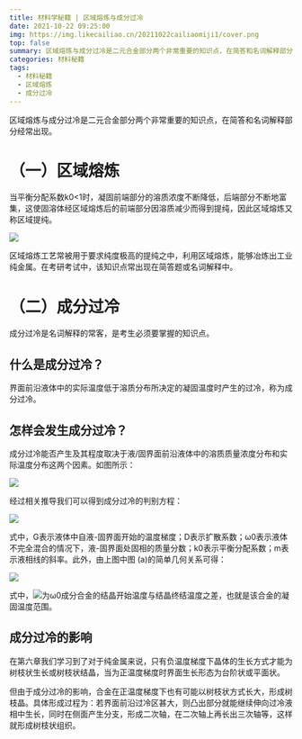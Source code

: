 ```yaml
---
title: 材料学秘籍 | 区域熔炼与成分过冷
date: 2021-10-22 09:25:00
img: https://img.likecailiao.cn/20211022cailiaomiji1/cover.png
top: false
summary: 区域熔炼与成分过冷是二元合金部分两个非常重要的知识点，在简答和名词解释部分经常出现。
categories: 材料秘籍
tags:
  - 材料秘籍
  - 区域熔炼
  - 成分过冷
---
```


区域熔炼与成分过冷是二元合金部分两个非常重要的知识点，在简答和名词解释部分经常出现。

# （一）区域熔炼

当平衡分配系数k0<1时，凝固前端部分的溶质浓度不断降低，后端部分不断地富集，这使固溶体经区域熔炼后的前端部分因溶质减少而得到提纯，因此区域熔炼又称区域提纯。

![](https://img.likecailiao.cn/20211022cailiaomiji1/2.png)

区域熔炼工艺常被用于要求纯度极高的提纯之中，利用区域熔炼，能够冶炼出工业纯金属。在考研考试中，该知识点常出现在简答题或名词解释中。

# （二）成分过冷

成分过冷是名词解释的常客，是考生必须要掌握的知识点。

## 什么是成分过冷？

界面前沿液体中的实际温度低于溶质分布所决定的凝固温度时产生的过冷，称为成分过冷。

## 怎样会发生成分过冷？

成分过冷能否产生及其程度取决于液/固界面前沿液体中的溶质质量浓度分布和实际温度分布这两个因素。如图所示：

![](https://img.likecailiao.cn/20211022cailiaomiji1/3.png)

经过相关推导我们可以得到成分过冷的判别方程：

![](https://img.likecailiao.cn/20211022cailiaomiji1/4.png)

式中，G表示液体中自液-固界面开始的温度梯度；D表示扩散系数；ω0表示液体不完全混合的情况下，液-固界面处固相的质量分数；k0表示平衡分配系数；m表示液相线的斜率。此外，由上图中图 (a)的简单几何关系可得：

![](https://img.likecailiao.cn/20211022cailiaomiji1/7.png)

式中，![](https://img.likecailiao.cn/20211022cailiaomiji1/8.png)为ω0成分合金的结晶开始温度与结晶终结温度之差，也就是该合金的凝固温度范围。

## 成分过冷的影响

在第六章我们学习到了对于纯金属来说，只有负温度梯度下晶体的生长方式才能为树枝状生长或树枝状结晶，当为正温度梯度时界面生长形态为台阶状或平面状。

但由于成分过冷的影响，合金在正温度梯度下也有可能以树枝状方式长大，形成树枝晶。具体形成过程为：若界面前沿过冷区甚大，则凸出部分就能继续伸向过冷液相中生长，同时在侧面产生分支，形成二次轴，在二次轴上再长出三次轴等，这样就形成树枝状组织。

